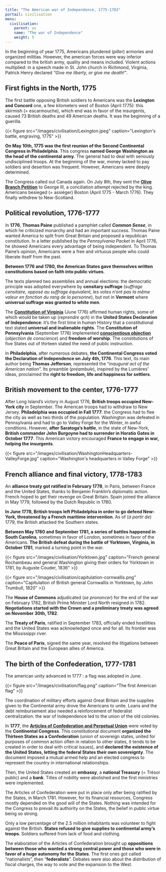 ```yaml
---
title: "The American war of Independence, 1775-1783"
portail: civilisation
menu:
  civilisation:
    parent: us
    name: "The war of Independence"
    weight: 5
---
```


In the beginning of year 1775, Americans plundered (*piller*) armories and organized militias. However, the american forces were way inferior compared to the british army, quality and means included. Violent actions multiplied: in a speech made in St. John church in Richmond, Virginia, Patrick Henry declared *“Give me liberty, or give me death!”*.


## First fights in the North, 1775


The first battle opposing British soldiers to Americans was the **Lexington and Concord** one, a few kilometers west of Boston (April 1775): this skirmish (= escarmouche), which end was in favor of the insurgents, caused 73 British deaths and 49 American deaths. It was the beginning of a guerilla.

{{< figure src="/images/civilisation/Lexington.jpeg" caption="Lexington's battle, engraving, 1775" >}}

**On May 10th, 1775 was the first reunion of the Second Continental Congress in Philadelphia**. This congress **named George Washington as the head of the continental army**. The general had to deal with seriously undisciplined troops. At the beginning of the war, money lacked to pay soldiers and desertion was frequent. However, Americans were deeply determined.

The Congress called out Canada again. On July 8th, they sent the [**Olive Branch Petition**](https://fr.wikipedia.org/wiki/P%C3%A9tition_du_rameau_d%27olivier) to George III, a conciliation attempt rejected by the king. Americans besieged (= assiéger) Boston (April 1775 - March 1776). They finally withdrew to New-Scotland.

## Political revolution, 1776-1777

In **1776**, **Thomas Paine** published a pamphlet called **_Common Sense_**, in which he criticized monarchy and had an important success. Thomas Paine wanted America to split from Great Britain and proposed a republican constitution. In a letter published by the _Pennsylvania Packet_ in April 1776, he showed Americans every advantage of being independent. To Thomas Paine’s opinion, Americans were a free and virtuous people who could liberate itself from the past.

**Between 1776 and 1780, the American States gave themselves written constitutions based on faith into public virtues**.

The texts planned two assemblies and annual elections: the democratic principle was adopted everywhere by **censitary suffrage** (*suffrage censitaire, opposé au suffrage équivalent, les votes n’ont pas la même valeur en fonction du rang de la personne*), but not in **Vermont** where **universal suffrage was granted to white men**.

The [**Constitution of Virginia**](https://fr.wikipedia.org/wiki/Constitution_de_Virginie) (June 1776) affirmed human rights, some of which would be taken up (*reprendre qch*) in the **United States Declaration of Independence**: it’s the first time in human History that a constitutional text stated **universal and inalienable rights**. The **Constitution of Pennsylvania** (September 1776) implemented [**conscientious objection**](https://fr.wikipedia.org/wiki/Objection_de_conscience) (*objection de conscience*) and **freedom of worship**. The constitutions of five States out of thirteen stated the need of public instruction.

In **Philadelphia**, after numerous debates, **the Continental Congress voted the Declaration of Independence on July 4th, 1776**. This text, its main author being **Thomas Jefferson**, represented the “_inaugural act of the American nation_”. Its preamble (*préambule*), inspired by the Lumières’ ideas, proclaimed the **right to freedom, life and happiness for settlers**.

## British movement to the center, 1776-1777

After Long Island’s victory in August 1776, **British troops occupied New-York city** in September. The American troops had to withdraw to New Jersey. **Philadelphia was occupied in Fall 1777**: the Congress had to flee the city as well as two thirds of the population. Washington was defeated in Pennsylvania and had to go to Valley Forge for the Winter, in awful conditions. However, **after Saratoga’s battle**, in the state of New-York, **British commander John Burgoyne had to surrender in Horatio Gates in October 1777**. This American victory encouraged **France to engage in war, helping the insurgents**.

{{< figure src="/images/civilisation/WashingtonHeadquarters-ValleyForge.jpg" caption="Washington's headquarters in Valley Forge" >}}

## French alliance and final victory, 1778-1783

An **alliance treaty got ratified in February 1778**, in Paris, between France and the United States, thanks to Benjamin Franklin’s diplomatic action. French hoped to get their revenge on Great Britain. Spain joined the alliance in May 1779, followed by the Dutch Republic in 1780.

**In June 1778, British troops left Philadelphia in order to go defend New-York, threatened by a French maritime intervention**. As of (*à partir de*) 1779, the British attacked the Southern states.

**Between May 1780 and September 1781, a series of battles happened in South Carolina**, sometimes in favor of London, sometimes in favor of the Americans. **The British defeat during the battle of Yorktown, Virginia, in October 1781**, marked a turning point in the war.

{{< figure src="/images/civilisation/Yorktown.jpg" caption="French general Rochambeau and general Washington giving their orders for Yorktown in 1781, by Auguste Couder, 1836" >}}

<p>

{{< figure src="/images/civilisation/capitulation-cornwallis.png" caption="Capitulation of British general Cornwallis in Yorktown, by John Trumbull, 1820" >}}

The **House of Commons** adjudicated (*se prononcer*) for the end of the war on February 1782, British Prime Minister Lord North resigned in 1782. **Negotiations started with the Crown and a preliminary treaty was agreed on November 30th, 1782**.

The **Treaty of Paris**, ratified in September 1783, officially ended hostilities and the United States was acknowledged once and for all. Its frontier was the Mississippi river.

The **Peace of Paris**, signed the same year, resolved the litigations between Great Britain and the European allies of America.

## The birth of the Confederation, 1777-1781

The american unity advanced in 1777 : a flag was adopted in June.

{{< figure src="/images/civilisation/flag.png" caption="The first American flag" >}}

The coordination of military efforts against Great Britain and the supplies given to the Continental army drove the Americans to unite. Loans and the debt reimbursement also needed a reinforcement of federalist centralization: the war of Independence led to the union of the old colonies.

In **1777**, the [**Articles of Confederation and Perpetual Union**](https://fr.wikipedia.org/wiki/Articles_de_la_Conf%C3%A9d%C3%A9ration)  were voted by the **Continental Congress**. This constitutional document **organized the Thirteen States as a Confederation** (union of sovereign states, united for purposes of common action often in relation to other states, it tends to be created in order to deal with critical issues), and **declared the existence of the United States, letting the federal States their own sovereignty**. The document imposed a mutual armed help and an elected congress to represent the country in international relationships.

Then, the United States created an **embassy**, a **national Treasury** (= Trésor public) and a **bank**. Titles of nobility were abolished and the first ministries were implemented.

The Articles of Confederation were put in place only after being ratified by the States, in March 1781. However, for its financial resources, Congress mostly depended on the good will of the States. Nothing was intended for the Congress to prevail its authority on the States, the belief in public virtue being so strong.

Only a low percentage of the 2.5 million inhabitants was volunteer to fight against the British. **States refused to give supplies to continental army’s troops**. Soldiers suffered from lack of food and clothing.

The elaboration of the Articles of Confederation brought up **oppositions between those who wanted a strong central power and those who were in favor of a huge autonomy for the States**. The first ones got called “nationalists”, then “**federalists**”. Debates were also about the distribution of fiscal charges, the way to vote and the expansion to the West.
